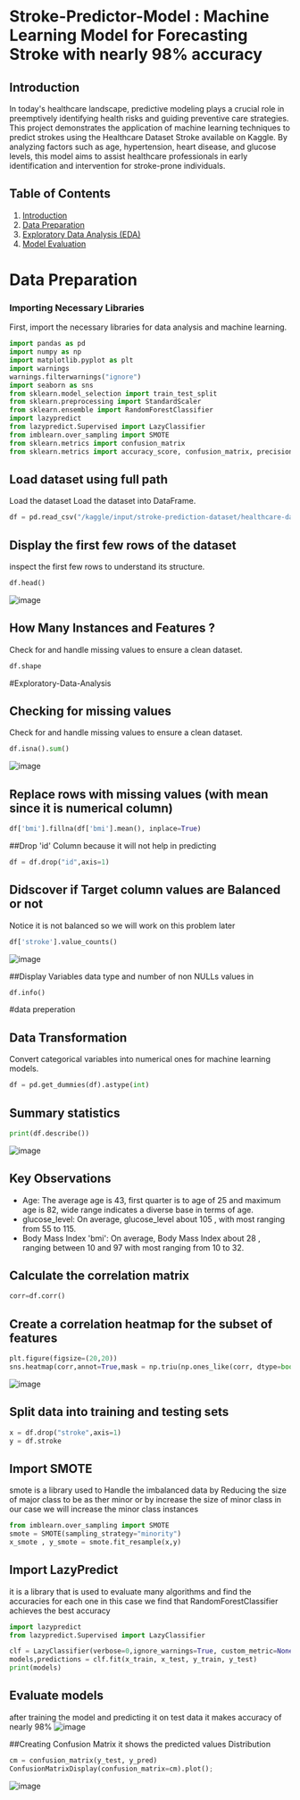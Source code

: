 # Stroke-Predictor-Model : Machine Learning Model for Forecasting Stroke with nearly 98% accuracy

## Introduction

In today's healthcare landscape, predictive modeling plays a crucial role in preemptively identifying health risks and guiding preventive care strategies. This project demonstrates the application of machine learning techniques to predict strokes using the Healthcare Dataset Stroke available on Kaggle. By analyzing factors such as age, hypertension, heart disease, and glucose levels, this model aims to assist healthcare professionals in early identification and intervention for stroke-prone individuals.


## Table of Contents

1. [Introduction](#introduction)
2. [Data Preparation](#Data-Preparation)
3. [Exploratory Data Analysis (EDA)](#Exploratory-Data-Analysis) 
4. [Model Evaluation](#Evaluate-models)

# Data Preparation

### Importing Necessary Libraries

First, import the necessary libraries for data analysis and machine learning.

```python
import pandas as pd 
import numpy as np
import matplotlib.pyplot as plt
import warnings
warnings.filterwarnings("ignore")
import seaborn as sns
from sklearn.model_selection import train_test_split
from sklearn.preprocessing import StandardScaler
from sklearn.ensemble import RandomForestClassifier
import lazypredict
from lazypredict.Supervised import LazyClassifier
from imblearn.over_sampling import SMOTE
from sklearn.metrics import confusion_matrix
from sklearn.metrics import accuracy_score, confusion_matrix, precision_score, recall_score, ConfusionMatrixDisplay
```

## Load dataset using full path
Load the dataset Load the dataset into DataFrame.

```python
df = pd.read_csv("/kaggle/input/stroke-prediction-dataset/healthcare-dataset-stroke-data.csv")
```

## Display the first few rows of the dataset
inspect the first few rows to understand its structure.
```python
df.head()
```

![image](https://github.com/RamezMo/Stroke-Predictor-Model/assets/142325393/ce9231b7-af35-4f5e-b174-fecf6783d475)


## How Many Instances and Features ?
Check for and handle missing values to ensure a clean dataset.
```python
df.shape
```
#Exploratory-Data-Analysis

## Checking for missing values
Check for and handle missing values to ensure a clean dataset.

```python
df.isna().sum()
```

![image](https://github.com/RamezMo/Stroke-Predictor-Model/assets/142325393/7faa8c62-6897-4b7f-a005-be7e2d54751b)


## Replace rows with missing values (with mean since it is numerical column)

```python
df['bmi'].fillna(df['bmi'].mean(), inplace=True)
```
##Drop 'id' Column because it will not help in predicting
```python
df = df.drop("id",axis=1)
```

## Didscover if Target column values are Balanced or not 
Notice it is not balanced so we will work on this problem later

```python
df['stroke'].value_counts()
```
![image](https://github.com/RamezMo/Stroke-Predictor-Model/assets/142325393/74c9f0a9-e9d0-4985-b976-a1b6b5bcd04f)

##Display Variables data type and number of non NULLs values in

```python
df.info()
```

#data preperation
## Data Transformation

Convert categorical variables into numerical ones for machine learning models.

```python
df = pd.get_dummies(df).astype(int)
```

## Summary statistics

```python
print(df.describe())
```

![image](https://github.com/RamezMo/Stroke-Predictor-Model/assets/142325393/9c1634ee-62c9-4b5e-a85e-8ce1fee70ca4)

## Key Observations
- Age: The average age is 43, first quarter is to age of 25 and maximum age is 82, wide range indicates a diverse base in terms of age.
- glucose_level: On average, glucose_level about 105 , with most ranging from 55 to 115.
- Body Mass Index 'bmi': On average, Body Mass Index about 28 , ranging between 10 and 97 with most ranging from 10 to 32.

## Calculate the correlation matrix

```python
corr=df.corr()
```

## Create a correlation heatmap for the subset of features

```python
plt.figure(figsize=(20,20))
sns.heatmap(corr,annot=True,mask = np.triu(np.ones_like(corr, dtype=bool)))
```
![image](https://github.com/RamezMo/Stroke-Predictor-Model/assets/142325393/cb4c0184-4189-4e59-b3bb-9de6fb29041a)


## Split data into training and testing sets

```python
x = df.drop("stroke",axis=1)
y = df.stroke
```

## Import SMOTE
smote is a library used to Handle the imbalanced data by Reducing the size of major class to be as ther minor or by increase the size of minor class
in our case we will increase the minor class instances
```python
from imblearn.over_sampling import SMOTE
smote = SMOTE(sampling_strategy="minority")
x_smote , y_smote = smote.fit_resample(x,y)       
```

## Import LazyPredict
it is a library that is used to evaluate many algorithms and find the accuracies for each one
in this case we find that RandomForestClassifier achieves the best accuracy 
```python
import lazypredict
from lazypredict.Supervised import LazyClassifier

clf = LazyClassifier(verbose=0,ignore_warnings=True, custom_metric=None)
models,predictions = clf.fit(x_train, x_test, y_train, y_test)
print(models)

```


## Evaluate models
after training the model and predicting it on test data it makes accuracy of nearly 98%
![image](https://github.com/RamezMo/Stroke-Predictor-Model/assets/142325393/9e02981f-6a88-460b-9098-5b69057aa10d)

##Creating Confusion Matrix
it shows the predicted values Distribution

```python
cm = confusion_matrix(y_test, y_pred)
ConfusionMatrixDisplay(confusion_matrix=cm).plot();
```
![image](https://github.com/RamezMo/Stroke-Predictor-Model/assets/142325393/c721c5ea-f45a-4415-8fcb-28747c7a4c35)


